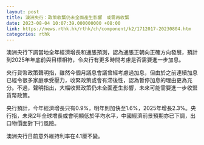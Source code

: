 ```yaml
---
layout: post
title: 澳洲央行：政策收緊仍未全面產生影響　或需再收緊
date: 2023-08-04 10:07:39.000000000 +08:00
link: https://news.rthk.hk/rthk/ch/component/k2/1712017-20230804.htm
categories: rthk
---
```


澳洲央行下調當地全年經濟增長和通脹預測，認為通脹正朝向正確方向發展，預計到2025年年底前與目標相符，令央行有更多時間考慮是否需要進一步加息。

央行貨幣政策聲明指，雖然今個月議息會議曾經考慮過加息，但由於之前連續加息已經令很多家庭承受壓力，收緊政策或會有滯後性，認為暫停加息的理由更為充分。不過，聲明指出，大幅收緊政策仍未全面產生影響，未來可能需要進一步收緊貨幣政策。

央行預計，今年經濟增長只有0.9%，明年則加快至1.6%，2025年增長2.3%。央行指，未來2年全球增長或會明顯低於平均水平，中國經濟前景預期亦已下調，出口物價面對下行風險。

澳洲央行日前意外維持利率在4.1厘不變。
